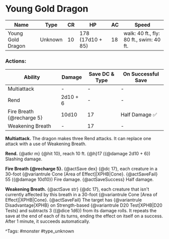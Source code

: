 # Young Gold Dragon

| Name | Type | CR | HP | AC | Speed |
|------|------|----|----|----|-------|
| Young Gold Dragon | Unknown | 10 | 178 (17d10 + 85) | 18 | walk: 40 ft., fly: 80 ft., swim: 40 ft. |

### Actions:

| Ability | Damage | Save DC & Type | On Successful Save |
|---------|--------|----------------|--------------------|
| Multiattack | - | - | - |
| Rend | 2d10 + 6 | - | - |
| Fire Breath {@recharge 5} | 10d10 | 17 | Half Damage ✅ |
| Weakening Breath | - | 17 | - |


**Multiattack.** The dragon makes three Rend attacks. It can replace one attack with a use of Weakening Breath.

**Rend.** {@atkr m} {@hit 10}, reach 10 ft. {@h}17 ({@damage 2d10 + 6}) Slashing damage.

**Fire Breath {@recharge 5}.** {@actSave dex} {@dc 17}, each creature in a 30-foot {@variantrule Cone [Area of Effect]|XPHB|Cone}. {@actSaveFail} 55 ({@damage 10d10}) Fire damage. {@actSaveSuccess} Half damage.

**Weakening Breath.** {@actSave str} {@dc 17}, each creature that isn't currently affected by this breath in a 30-foot {@variantrule Cone [Area of Effect]|XPHB|Cone}. {@actSaveFail} The target has {@variantrule Disadvantage|XPHB} on Strength-based {@variantrule D20 Test|XPHB|D20 Tests} and subtracts 3 ({@dice 1d6}) from its damage rolls. It repeats the save at the end of each of its turns, ending the effect on itself on a success. After 1 minute, it succeeds automatically.

^Tags: #monster #type_unknown